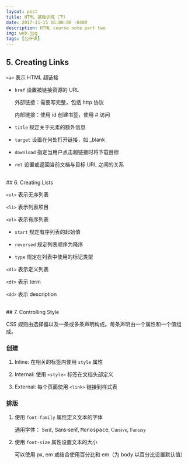 ```yaml
---
layout: post
title: HTML 基础训练（下）
date: 2017-11-15 16:00:00 -0400
description: HTML course note part two
img: web.jpg
tags: [公开课]
---
```




## 5. Creating Links

`<a>` 表示 HTML 超链接

- `href` 设置被链接资源的 URL

  外部链接：需要写完整，包括 http 协议
    
  内部链接：使用 id 创建书签，使用 # 访问
  
- `title` 规定关于元素的额外信息

- `target` 设置在何处打开链接，如 _blank

- `download` 指定当用户点击超链接时将下载目标

- `rel` 设置或返回当前文档与目标 URL 之间的关系


<br>
## 6. Creating Lists

`<ul>` 表示无序列表

`<li>` 表示列表项目


`<ol>` 表示有序列表

- `start` 规定有序列表的起始值

- `reversed` 规定列表顺序为降序

- `type` 规定在列表中使用的标记类型


`<dl>` 表示定义列表

`<dt>` 表示 term

`<dd>` 表示 description


<br>
## 7. Controlling Style

CSS 规则由选择器以及一条或多条声明构成。每条声明由一个属性和一个值组成。

### 创建

1. Inline: 在相关的标签内使用 `style` 属性

2. Internal: 使用 `<style>` 标签在文档头部定义

3. External: 每个页面使用 `<link>` 链接到样式表


### 排版

1. 使用 `font-family` 属性定义文本的字体

    通用字体： 
    <span style="font-family: Serif">Serif</span>, 
    <span style="font-family: Sans-serif">Sans-serif</span>, 
    <span style="font-family: Monospace">Monospace</span>, 
    <span style="font-family: Cursive">Cursive</span>, 
    <span style="font-family: Fantasy">Fantasy</span>

2. 使用 `font-size` 属性设置文本的大小

    可以使用 px, em 或结合使用百分比和 em（为 body 以百分比设置默认值）
  

